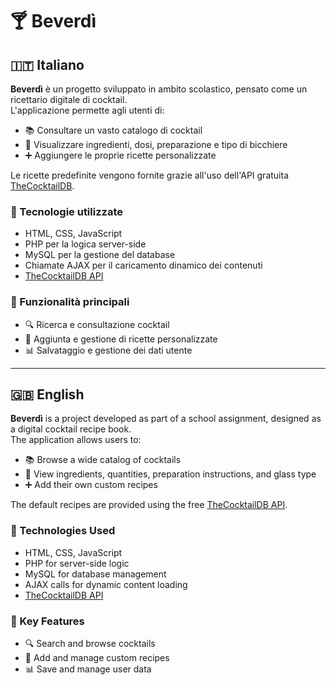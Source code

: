 # 🍸 Beverdì

## 🇮🇹 Italiano

**Beverdì** è un progetto sviluppato in ambito scolastico, pensato come un ricettario digitale di cocktail.  
L'applicazione permette agli utenti di:

- 📚 Consultare un vasto catalogo di cocktail  
- 🧾 Visualizzare ingredienti, dosi, preparazione e tipo di bicchiere  
- ➕ Aggiungere le proprie ricette personalizzate  

Le ricette predefinite vengono fornite grazie all'uso dell'API gratuita [TheCocktailDB](https://www.thecocktaildb.com/api.php).

### 🧪 Tecnologie utilizzate

- HTML, CSS, JavaScript  
- PHP per la logica server-side  
- MySQL per la gestione del database  
- Chiamate AJAX per il caricamento dinamico dei contenuti  
- [TheCocktailDB API](https://www.thecocktaildb.com/api.php)

### 🚀 Funzionalità principali

- 🔍 Ricerca e consultazione cocktail  
- 📝 Aggiunta e gestione di ricette personalizzate  
- 📊 Salvataggio e gestione dei dati utente  

---

## 🇬🇧 English

**Beverdì** is a project developed as part of a school assignment, designed as a digital cocktail recipe book.  
The application allows users to:

- 📚 Browse a wide catalog of cocktails  
- 🧾 View ingredients, quantities, preparation instructions, and glass type  
- ➕ Add their own custom recipes  

The default recipes are provided using the free [TheCocktailDB API](https://www.thecocktaildb.com/api.php).

### 🧪 Technologies Used

- HTML, CSS, JavaScript  
- PHP for server-side logic  
- MySQL for database management  
- AJAX calls for dynamic content loading  
- [TheCocktailDB API](https://www.thecocktaildb.com/api.php)

### 🚀 Key Features

- 🔍 Search and browse cocktails  
- 📝 Add and manage custom recipes  
- 📊 Save and manage user data  
